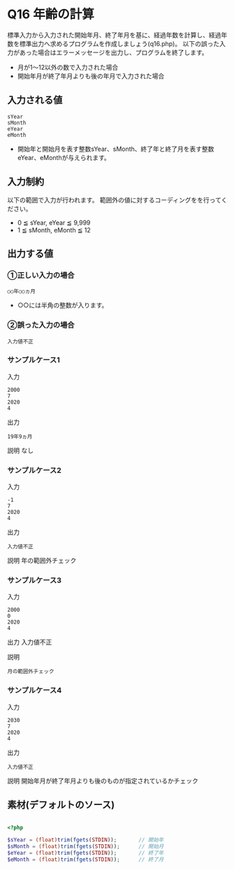 # Q16 年齢の計算
標準入力から入力された開始年月、終了年月を基に、経過年数を計算し、経過年数を標準出力へ求めるプログラムを作成しましょう(q16.php)。
以下の誤った入力があった場合はエラーメッセージを出力し、プログラムを終了します。
- 月が1～12以外の数で入力された場合
- 開始年月が終了年月よりも後の年月で入力された場合

## 入力される値
```
sYear
sMonth
eYear
eMonth
```

- 開始年と開始月を表す整数sYear、sMonth、終了年と終了月を表す整数eYear、eMonthが与えられます。

## 入力制約
以下の範囲で入力が行われます。
範囲外の値に対するコーディングをを行ってください。
- 0 ≦ sYear, eYear ≦ 9,999
- 1 ≦ sMonth, eMonth ≦ 12

## 出力する値
### ①正しい入力の場合

```
○○年○○ヵ月
```
- ○○には半角の整数が入ります。

### ②誤った入力の場合

```
入力値不正
```

### サンプルケース1

入力
```
2000
7
2020
4
```

出力
```
19年9ヵ月
```

説明
なし

### サンプルケース2

入力
```
-1
7
2020
4
```

出力
```
入力値不正
```

説明
年の範囲外チェック

### サンプルケース3

入力
```
2000
0
2020
4
```

出力
入力値不正

説明
```
月の範囲外チェック
```

### サンプルケース4

入力
```
2030
7
2020
4
```

出力
```
入力値不正
```

説明
開始年月が終了年月よりも後のものが指定されているかチェック

## 素材(デフォルトのソース)
``` php

<?php

$sYear = (float)trim(fgets(STDIN));       // 開始年
$sMonth = (float)trim(fgets(STDIN));      // 開始月
$eYear = (float)trim(fgets(STDIN));       // 終了年
$eMonth = (float)trim(fgets(STDIN));      // 終了月


```